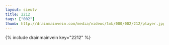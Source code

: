 ```yaml
--- 
layout: sieutv
title: 2212
tags: ["002"]
thumb: http://drainmainvein.com/media/videos/tmb/000/002/212/player.jpg
---
```

{% include drainmainvein key="2212" %} 
